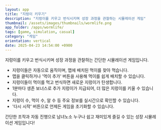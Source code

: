 ```yaml
---
layout: app
title: "지렁이 키우기"
description: "지렁이를 키우고 번식시키며 성장 과정을 관찰하는 시뮬레이션 게임"
thumbnail: /assets/images/thumbnails/wormlife.png
app_folder: /apps/wormlife/
tags: [game, simulation, casual]
category: "게임"
orientation: vertical
date: 2025-04-23 14:54:00 +0900
---
```


지렁이를 키우고 번식시키며 성장 과정을 관찰하는 간단한 시뮬레이션 게임입니다.

- 지렁이들은 자동으로 움직이며, 맵에 배치된 먹이를 찾아 먹습니다.
- 맵을 클릭하거나 '먹이 추가' 버튼을 사용해 먹이를 쉽게 배치할 수 있습니다.
- 지렁이들이 먹이를 먹고 번식하면 새로운 지렁이가 탄생합니다.
- 1분마다 생존 보너스로 추가 지렁이가 지급되어, 더 많은 지렁이를 키울 수 있습니다.
- 지렁이 수, 먹이 수, 알 수 등 주요 정보를 실시간으로 확인할 수 있습니다.
- '다시 시작' 버튼으로 언제든 게임을 초기화할 수 있습니다.

간단한 조작과 자동 진행으로 남녀노소 누구나 쉽고 재미있게 즐길 수 있는 성장 시뮬레이션 게임입니다!
